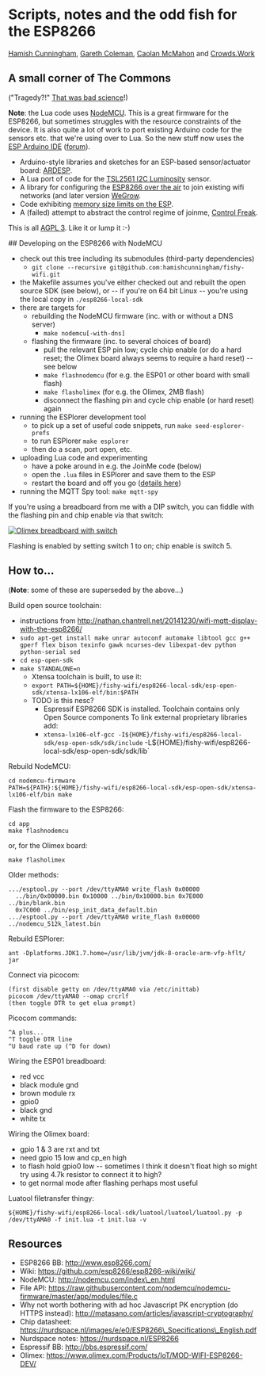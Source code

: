 Scripts, notes and the odd fish for the ESP8266
===

[Hamish Cunningham](https://hamish.gate.ac.uk/),
[Gareth Coleman](http://l0l.org.uk/),
[Caolan McMahon](https://twitter.com/caolan) and
[Crowds.Work](https://www.crowds.work)

## A small corner of The Commons

("Tragedy?!" [That was bad
science](http://climateandcapitalism.com/2008/08/25/debunking-the-tragedy-of-the-commons/)!)

**Note**: the Lua code uses
[NodeMCU](https://github.com/nodemcu/nodemcu-firmware). This is a great
firmware for the ESP8266, but sometimes struggles with the resource
constraints of the device. It is also quite a lot of work to port existing
Arduino code for the sensors etc. that we're using over to Lua. So the new
stuff now uses the [ESP Arduino IDE](https://github.com/esp8266/Arduino)
([forum](http://www.esp8266.com/viewforum.php?f=33)).

- Arduino-style libraries and sketches for an ESP-based sensor/actuator board:
  [ARDESP](ardesp/).
- A Lua port of code for the [TSL2561 I2C Luminosity](lua/lux/) sensor.
- A library for configuring the [ESP8266 over the air](lua/joinme/) to join
  existing wifi networks (and later version [WeGrow](lua/wegrow/).
- Code exhibiting [memory size limits on the ESP](lua/size-bug/).
- A (failed) attempt to abstract the control regime of joinme, [Control
  Freak](lua/freak/).

This is all [AGPL 3](LICENSE). Like it or lump it :-)


<a name="#develop"/>
## Developing on the ESP8266 with NodeMCU

- check out this tree including its submodules (third-party dependencies) 
  - `git clone --recursive git@github.com:hamishcunningham/fishy-wifi.git`
- the Makefile assumes you've either checked out and rebuilt the open source
  SDK (see below), or -- if you're on 64 bit Linux -- you're using the local
  copy in `./esp8266-local-sdk`
- there are targets for
  - rebuilding the NodeMCU firmware (inc. with or without a DNS server)
    - `make nodemcu[-with-dns]`
  - flashing the firmware (inc. to several choices of board)
    - pull the relevant ESP pin low; cycle chip enable (or do a hard reset;
      the Olimex board always seems to require a hard reset) -- see below
    - `make flashnodemcu` (for e.g. the ESP01 or other board with small flash)
    - `make flasholimex` (for e.g. the Olimex, 2MB flash)
    - disconnect the flashing pin and cycle chip enable (or hard reset) again
- running the ESPlorer development tool
  - to pick up a set of useful code snippets, run `make seed-esplorer-prefs`
  - to run ESPlorer `make esplorer`
  - then do a scan, port open, etc.
- uploading Lua code and experimenting
  - have a poke around in e.g. the JoinMe code (below)
  - open the `.lua` files in ESPlorer and save them to the ESP
  - restart the board and off you go ([details
    here](https://github.com/hamishcunningham/fishy-wifi/tree/master/joinme))
- running the MQTT Spy tool: `make mqtt-spy`

If you're using a breadboard from me with a DIP switch, you can fiddle with
the flashing pin and chip enable via that switch:

[![Olimex breadboard with
switch](https://pi.gate.ac.uk/images/esp/olimex-plus-dil-switch-500x375.jpg)](https://pi.gate.ac.uk/images/esp/olimex-plus-dil-switch.jpg)

Flashing is enabled by setting switch 1 to on; chip enable is switch 5.

## How to...

(**Note**: some of these are superseded by the above...)

Build open source toolchain:

- instructions from
  http://nathan.chantrell.net/20141230/wifi-mqtt-display-with-the-esp8266/
- `sudo apt-get install make unrar autoconf automake libtool gcc g++ gperf flex
  bison texinfo gawk ncurses-dev libexpat-dev python python-serial sed`
- `cd esp-open-sdk`
- `make STANDALONE=n`
  - Xtensa toolchain is built, to use it:
  - `export PATH=${HOME}/fishy-wifi/esp8266-local-sdk/esp-open-sdk/xtensa-lx106-elf/bin:$PATH`
  - TODO is this nesc?
    - Espressif ESP8266 SDK is installed. Toolchain contains only Open Source
      components To link external proprietary libraries add:
    - `xtensa-lx106-elf-gcc -I${HOME}/fishy-wifi/esp8266-local-sdk/esp-open-sdk/sdk/include`
      -L${HOME}/fishy-wifi/esp8266-local-sdk/esp-open-sdk/sdk/lib`

Rebuild NodeMCU:

    cd nodemcu-firmware
    PATH=${PATH}:${HOME}/fishy-wifi/esp8266-local-sdk/esp-open-sdk/xtensa-lx106-elf/bin make

Flash the firmware to the ESP8266:

    cd app
    make flashnodemcu

or, for the Olimex board:

    make flasholimex
 
Older methods:

    .../esptool.py --port /dev/ttyAMA0 write_flash 0x00000
      ../bin/0x00000.bin 0x10000 ../bin/0x10000.bin 0x7E000 ../bin/blank.bin
      0x7C000 ../bin/esp_init_data_default.bin
    .../esptool.py --port /dev/ttyAMA0 write_flash 0x00000 ../nodemcu_512k_latest.bin

Rebuild ESPlorer:

    ant -Dplatforms.JDK1.7.home=/usr/lib/jvm/jdk-8-oracle-arm-vfp-hflt/ jar

Connect via picocom:

    (first disable getty on /dev/ttyAMA0 via /etc/inittab)
    picocom /dev/ttyAMA0 --omap crcrlf
    (then toggle DTR to get elua prompt)

Picocom commands:

    ^A plus...
    ^T toggle DTR line
    ^U baud rate up (^D for down)

Wiring the ESP01 breadboard:

- red vcc
- black module gnd
- brown module rx
- gpio0
- black gnd
- white tx

Wiring the Olimex board:

- gpio 1 & 3 are rxt and txt
- need gpio 15 low and cp\_en high
- to flash hold gpio0 low -- sometimes I think it doesn't float high so might
  try using 4.7k resistor to connect it to high?
- to get normal mode after flashing perhaps most useful

Luatool filetransfer thingy:

    ${HOME}/fishy-wifi/esp8266-local-sdk/luatool/luatool/luatool.py -p /dev/ttyAMA0 -f init.lua -t init.lua -v

## Resources

- ESP8266 BB: http://www.esp8266.com/
- Wiki: https://github.com/esp8266/esp8266-wiki/wiki/
- NodeMCU: http://nodemcu.com/index\_en.html
- File API:
  https://raw.githubusercontent.com/nodemcu/nodemcu-firmware/master/app/modules/file.c
- Why not worth bothering with ad hoc Javascript PK encryption (do HTTPS
  instead): http://matasano.com/articles/javascript-cryptography/
- Chip datasheet:
  https://nurdspace.nl/images/e/e0/ESP8266\_Specifications\_English.pdf
- Nurdspace notes: https://nurdspace.nl/ESP8266
- Espressif BB: http://bbs.espressif.com/
- Olimex: https://www.olimex.com/Products/IoT/MOD-WIFI-ESP8266-DEV/
